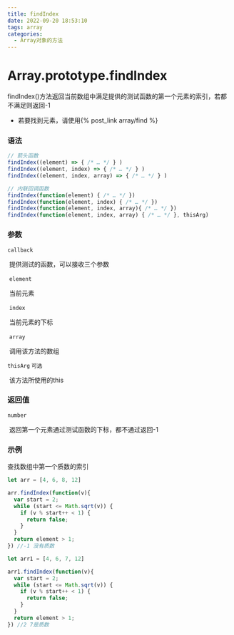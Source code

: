 ```yaml
---
title: findIndex
date: 2022-09-20 18:53:10
tags: array
categories:
  - Array对象的方法
---
```


# Array.prototype.findIndex

findIndex()方法返回当前数组中满足提供的测试函数的第一个元素的索引，若都不满足则返回-1

- 若要找到元素，请使用{% post_link array/find %}

### 语法

```javascript
// 箭头函数
findIndex((element) => { /* … */ } )
findIndex((element, index) => { /* … */ } )
findIndex((element, index, array) => { /* … */ } )

// 内联回调函数
findIndex(function(element) { /* … */ })
findIndex(function(element, index) { /* … */ })
findIndex(function(element, index, array){ /* … */ })
findIndex(function(element, index, array) { /* … */ }, thisArg)
```

### 参数

`callback`

​	提供测试的函数，可以接收三个参数

​	`element`

​		当前元素

​	`index`

​		当前元素的下标

​	`array`

​		调用该方法的数组

`thisArg`	`可选`

​	该方法所使用的this

### 返回值

`number`

​	返回第一个元素通过测试函数的下标，都不通过返回-1

### 示例

查找数组中第一个质数的索引

```javascript
let arr = [4, 6, 8, 12]

arr.findIndex(function(v){
  var start = 2;
  while (start <= Math.sqrt(v)) {
    if (v % start++ < 1) {
      return false;
    }
  }
  return element > 1;
}) //-1 没有质数

let arr1 = [4, 6, 7, 12]

arr1.findIndex(function(v){
  var start = 2;
  while (start <= Math.sqrt(v)) {
    if (v % start++ < 1) {
      return false;
    }
  }
  return element > 1;
}) //2 7是质数
```

